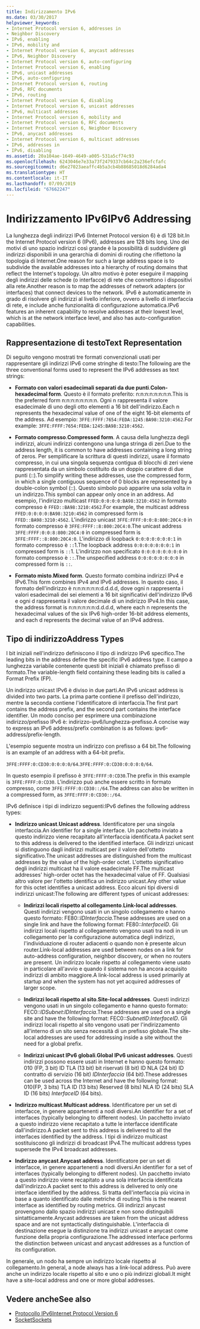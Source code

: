 ```yaml
---
title: Indirizzamento IPv6
ms.date: 03/30/2017
helpviewer_keywords:
- Internet Protocol version 6, addresses in
- Neighbor Discovery
- IPv6, enabling
- IPv6, mobility and
- Internet Protocol version 6, anycast addresses
- IPv6, Neighbor Discovery
- Internet Protocol version 6, auto-configuring
- Internet Protocol version 6, enabling
- IPv6, unicast addresses
- IPv6, auto-configuring
- Internet Protocol version 6, routing
- IPv6, RFC documents
- IPv6, routing
- Internet Protocol version 6, disabling
- Internet Protocol version 6, unicast addresses
- IPv6, multicast addresses
- Internet Protocol version 6, mobility and
- Internet Protocol version 6, RFC documents
- Internet Protocol version 6, Neighbor Discovery
- IPv6, anycast addresses
- Internet Protocol version 6, multicast addresses
- IPv6, addresses in
- IPv6, disabling
ms.assetid: 20a104ae-1649-4649-a005-531a5cf74c93
ms.openlocfilehash: 6243046e7e33a73f2479337cb64c2a236efcfafc
ms.sourcegitcommit: d6e27023aeaffc4b5a3cb4b88685018d6284ada4
ms.translationtype: HT
ms.contentlocale: it-IT
ms.lasthandoff: 07/09/2019
ms.locfileid: "67662247"
---
```

# <a name="ipv6-addressing"></a><span data-ttu-id="b59f0-102">Indirizzamento IPv6</span><span class="sxs-lookup"><span data-stu-id="b59f0-102">IPv6 Addressing</span></span>

<span data-ttu-id="b59f0-103">La lunghezza degli indirizzi IPv6 (Internet Protocol version 6) è di 128 bit.</span><span class="sxs-lookup"><span data-stu-id="b59f0-103">In the Internet Protocol version 6 (IPv6), addresses are 128 bits long.</span></span> <span data-ttu-id="b59f0-104">Uno dei motivi di uno spazio indirizzi così grande è la possibilità di suddividere gli indirizzi disponibili in una gerarchia di domini di routing che riflettono la topologia di Internet.</span><span class="sxs-lookup"><span data-stu-id="b59f0-104">One reason for such a large address space is to subdivide the available addresses into a hierarchy of routing domains that reflect the Internet's topology.</span></span> <span data-ttu-id="b59f0-105">Un altro motivo è poter eseguire il mapping degli indirizzi delle schede (o interfacce) di rete che connettono i dispositivi alla rete.</span><span class="sxs-lookup"><span data-stu-id="b59f0-105">Another reason is to map the addresses of network adapters (or interfaces) that connect devices to the network.</span></span> <span data-ttu-id="b59f0-106">IPv6 è automaticamente in grado di risolvere gli indirizzi al livello inferiore, ovvero a livello di interfaccia di rete, e include anche funzionalità di configurazione automatica.</span><span class="sxs-lookup"><span data-stu-id="b59f0-106">IPv6 features an inherent capability to resolve addresses at their lowest level, which is at the network interface level, and also has auto-configuration capabilities.</span></span>

## <a name="text-representation"></a><span data-ttu-id="b59f0-107">Rappresentazione di testo</span><span class="sxs-lookup"><span data-stu-id="b59f0-107">Text Representation</span></span>

<span data-ttu-id="b59f0-108">Di seguito vengono mostrati tre formati convenzionali usati per rappresentare gli indirizzi IPv6 come stringhe di testo:</span><span class="sxs-lookup"><span data-stu-id="b59f0-108">The following are the three conventional forms used to represent the IPv6 addresses as text strings:</span></span>

- <span data-ttu-id="b59f0-109">**Formato con valori esadecimali separati da due punti**.</span><span class="sxs-lookup"><span data-stu-id="b59f0-109">**Colon-hexadecimal form**.</span></span> <span data-ttu-id="b59f0-110">Questo è il formato preferito: n:n:n:n:n:n:n:n.</span><span class="sxs-lookup"><span data-stu-id="b59f0-110">This is the preferred form n:n:n:n:n:n:n:n.</span></span> <span data-ttu-id="b59f0-111">Ogni n rappresenta il valore esadecimale di uno degli otto elementi a 16 bit dell'indirizzo.</span><span class="sxs-lookup"><span data-stu-id="b59f0-111">Each n represents the hexadecimal value of one of the eight 16-bit elements of the address.</span></span> <span data-ttu-id="b59f0-112">Ad esempio: `3FFE:FFFF:7654:FEDA:1245:BA98:3210:4562`.</span><span class="sxs-lookup"><span data-stu-id="b59f0-112">For example: `3FFE:FFFF:7654:FEDA:1245:BA98:3210:4562`.</span></span>

- <span data-ttu-id="b59f0-113">**Formato compresso**.</span><span class="sxs-lookup"><span data-stu-id="b59f0-113">**Compressed form**.</span></span> <span data-ttu-id="b59f0-114">A causa della lunghezza degli indirizzi, alcuni indirizzi contengono una lunga stringa di zeri.</span><span class="sxs-lookup"><span data-stu-id="b59f0-114">Due to the address length, it is common to have addresses containing a long string of zeros.</span></span> <span data-ttu-id="b59f0-115">Per semplificare la scrittura di questi indirizzi, usare il formato compresso, in cui una singola sequenza contigua di blocchi di zeri viene rappresentata da un simbolo costituito da un doppio carattere di due punti (::).</span><span class="sxs-lookup"><span data-stu-id="b59f0-115">To simplify writing these addresses, use the compressed form, in which a single contiguous sequence of 0 blocks are represented by a double-colon symbol (::).</span></span> <span data-ttu-id="b59f0-116">Questo simbolo può apparire una sola volta in un indirizzo.</span><span class="sxs-lookup"><span data-stu-id="b59f0-116">This symbol can appear only once in an address.</span></span> <span data-ttu-id="b59f0-117">Ad esempio, l'indirizzo multicast `FFED:0:0:0:0:BA98:3210:4562` in formato compresso è `FFED::BA98:3210:4562`.</span><span class="sxs-lookup"><span data-stu-id="b59f0-117">For example, the multicast address `FFED:0:0:0:0:BA98:3210:4562` in compressed form is `FFED::BA98:3210:4562`.</span></span> <span data-ttu-id="b59f0-118">L'indirizzo unicast `3FFE:FFFF:0:0:8:800:20C4:0` in formato compresso è `3FFE:FFFF::8:800:20C4:0`.</span><span class="sxs-lookup"><span data-stu-id="b59f0-118">The unicast address `3FFE:FFFF:0:0:8:800:20C4:0` in compressed form is `3FFE:FFFF::8:800:20C4:0`.</span></span> <span data-ttu-id="b59f0-119">L'indirizzo di loopback `0:0:0:0:0:0:0:1` in formato compresso è `::`1.</span><span class="sxs-lookup"><span data-stu-id="b59f0-119">The loopback address `0:0:0:0:0:0:0:1` in compressed form is `::`1.</span></span> <span data-ttu-id="b59f0-120">L'indirizzo non specificato `0:0:0:0:0:0:0:0` in formato compresso è `::`.</span><span class="sxs-lookup"><span data-stu-id="b59f0-120">The unspecified address `0:0:0:0:0:0:0:0` in compressed form is `::`.</span></span>

- <span data-ttu-id="b59f0-121">**Formato misto**.</span><span class="sxs-lookup"><span data-stu-id="b59f0-121">**Mixed form**.</span></span> <span data-ttu-id="b59f0-122">Questo formato combina indirizzi IPv4 e IPv6.</span><span class="sxs-lookup"><span data-stu-id="b59f0-122">This form combines IPv4 and IPv6 addresses.</span></span> <span data-ttu-id="b59f0-123">In questo caso, il formato dell'indirizzo è n:n:n:n:n:n:d.d.d.d, dove ogni n rappresenta i valori esadecimali dei sei elementi a 16 bit significativi dell'indirizzo IPv6 e ogni d rappresenta il valore decimale di un indirizzo IPv4.</span><span class="sxs-lookup"><span data-stu-id="b59f0-123">In this case, the address format is n:n:n:n:n:n:d.d.d.d, where each n represents the hexadecimal values of the six IPv6 high-order 16-bit address elements, and each d represents the decimal value of an IPv4 address.</span></span>

## <a name="address-types"></a><span data-ttu-id="b59f0-124">Tipo di indirizzo</span><span class="sxs-lookup"><span data-stu-id="b59f0-124">Address Types</span></span>

<span data-ttu-id="b59f0-125">I bit iniziali nell'indirizzo definiscono il tipo di indirizzo IPv6 specifico.</span><span class="sxs-lookup"><span data-stu-id="b59f0-125">The leading bits in the address define the specific IPv6 address type.</span></span> <span data-ttu-id="b59f0-126">Il campo a lunghezza variabile contenente questi bit iniziali è chiamato prefisso di formato.</span><span class="sxs-lookup"><span data-stu-id="b59f0-126">The variable-length field containing these leading bits is called a Format Prefix (FP).</span></span>

<span data-ttu-id="b59f0-127">Un indirizzo unicast IPv6 è diviso in due parti.</span><span class="sxs-lookup"><span data-stu-id="b59f0-127">An IPv6 unicast address is divided into two parts.</span></span> <span data-ttu-id="b59f0-128">La prima parte contiene il prefisso dell'indirizzo, mentre la seconda contiene l'identificatore di interfaccia.</span><span class="sxs-lookup"><span data-stu-id="b59f0-128">The first part contains the address prefix, and the second part contains the interface identifier.</span></span> <span data-ttu-id="b59f0-129">Un modo conciso per esprimere una combinazione indirizzo/prefisso IPv6 è: indirizzo-ipv6/lunghezza-prefisso.</span><span class="sxs-lookup"><span data-stu-id="b59f0-129">A concise way to express an IPv6 address/prefix combination is as follows: ipv6-address/prefix-length.</span></span>

<span data-ttu-id="b59f0-130">L'esempio seguente mostra un indirizzo con prefisso a 64 bit.</span><span class="sxs-lookup"><span data-stu-id="b59f0-130">The following is an example of an address with a 64-bit prefix.</span></span>

<span data-ttu-id="b59f0-131">`3FFE:FFFF:0:CD30:0:0:0:0/64`.</span><span class="sxs-lookup"><span data-stu-id="b59f0-131">`3FFE:FFFF:0:CD30:0:0:0:0/64`.</span></span>

<span data-ttu-id="b59f0-132">In questo esempio il prefisso è `3FFE:FFFF:0:CD30`.</span><span class="sxs-lookup"><span data-stu-id="b59f0-132">The prefix in this example is `3FFE:FFFF:0:CD30`.</span></span> <span data-ttu-id="b59f0-133">L'indirizzo può anche essere scritto in formato compresso, come `3FFE:FFFF:0:CD30::/64`.</span><span class="sxs-lookup"><span data-stu-id="b59f0-133">The address can also be written in a compressed form, as `3FFE:FFFF:0:CD30::/64`.</span></span>

<span data-ttu-id="b59f0-134">IPv6 definisce i tipi di indirizzo seguenti:</span><span class="sxs-lookup"><span data-stu-id="b59f0-134">IPv6 defines the following address types:</span></span>

- <span data-ttu-id="b59f0-135">**Indirizzo unicast**.</span><span class="sxs-lookup"><span data-stu-id="b59f0-135">**Unicast address**.</span></span> <span data-ttu-id="b59f0-136">Identificatore per una singola interfaccia.</span><span class="sxs-lookup"><span data-stu-id="b59f0-136">An identifier for a single interface.</span></span> <span data-ttu-id="b59f0-137">Un pacchetto inviato a questo indirizzo viene recapitato all'interfaccia identificata.</span><span class="sxs-lookup"><span data-stu-id="b59f0-137">A packet sent to this address is delivered to the identified interface.</span></span> <span data-ttu-id="b59f0-138">Gli indirizzi unicast si distinguono dagli indirizzi multicast per il valore dell'ottetto significativo.</span><span class="sxs-lookup"><span data-stu-id="b59f0-138">The unicast addresses are distinguished from the multicast addresses by the value of the high-order octet.</span></span> <span data-ttu-id="b59f0-139">L'ottetto significativo degli indirizzi multicast ha il valore esadecimale FF.</span><span class="sxs-lookup"><span data-stu-id="b59f0-139">The multicast addresses' high-order octet has the hexadecimal value of FF.</span></span> <span data-ttu-id="b59f0-140">Qualsiasi altro valore per l'ottetto identifica un indirizzo unicast.</span><span class="sxs-lookup"><span data-stu-id="b59f0-140">Any other value for this octet identifies a unicast address.</span></span> <span data-ttu-id="b59f0-141">Ecco alcuni tipi diversi di indirizzi unicast:</span><span class="sxs-lookup"><span data-stu-id="b59f0-141">The following are different types of unicast addresses:</span></span>

  - <span data-ttu-id="b59f0-142">**Indirizzi locali rispetto al collegamento**.</span><span class="sxs-lookup"><span data-stu-id="b59f0-142">**Link-local addresses**.</span></span> <span data-ttu-id="b59f0-143">Questi indirizzi vengono usati in un singolo collegamento e hanno questo formato: FE80::*IDInterfaccia*.</span><span class="sxs-lookup"><span data-stu-id="b59f0-143">These addresses are used on a single link and have the following format: FE80::*InterfaceID*.</span></span> <span data-ttu-id="b59f0-144">Gli indirizzi locali rispetto al collegamento vengono usati tra nodi in un collegamento per la configurazione automatica degli indirizzi, l'individuazione di router adiacenti o quando non è presente alcun router.</span><span class="sxs-lookup"><span data-stu-id="b59f0-144">Link-local addresses are used between nodes on a link for auto-address configuration, neighbor discovery, or when no routers are present.</span></span> <span data-ttu-id="b59f0-145">Un indirizzo locale rispetto al collegamento viene usato in particolare all'avvio e quando il sistema non ha ancora acquisito indirizzi di ambito maggiore.</span><span class="sxs-lookup"><span data-stu-id="b59f0-145">A link-local address is used primarily at startup and when the system has not yet acquired addresses of larger scope.</span></span>

  - <span data-ttu-id="b59f0-146">**Indirizzi locali rispetto al sito**.</span><span class="sxs-lookup"><span data-stu-id="b59f0-146">**Site-local addresses**.</span></span> <span data-ttu-id="b59f0-147">Questi indirizzi vengono usati in un singolo collegamento e hanno questo formato: FEC0::*IDSubnet*:*IDInterfaccia*.</span><span class="sxs-lookup"><span data-stu-id="b59f0-147">These addresses are used on a single site and have the following format: FEC0::*SubnetID*:*InterfaceID*.</span></span> <span data-ttu-id="b59f0-148">Gli indirizzi locali rispetto al sito vengono usati per l'indirizzamento all'interno di un sito senza necessità di un prefisso globale.</span><span class="sxs-lookup"><span data-stu-id="b59f0-148">The site-local addresses are used for addressing inside a site without the need for a global prefix.</span></span>

  - <span data-ttu-id="b59f0-149">**Indirizzi unicast IPv6 globali**.</span><span class="sxs-lookup"><span data-stu-id="b59f0-149">**Global IPv6 unicast addresses**.</span></span> <span data-ttu-id="b59f0-150">Questi indirizzi possono essere usati in Internet e hanno questo formato: 010 (FP, 3 bit) ID TLA (13 bit) bit riservati (8 bit) ID NLA (24 bit) ID contratto di servizio (16 bit) *IDInterfaccia* (64 bit).</span><span class="sxs-lookup"><span data-stu-id="b59f0-150">These addresses can be used across the Internet and have the following format: 010(FP, 3 bits) TLA ID (13 bits) Reserved (8 bits) NLA ID (24 bits) SLA ID (16 bits) *InterfaceID* (64 bits).</span></span>

- <span data-ttu-id="b59f0-151">**Indirizzo multicast**.</span><span class="sxs-lookup"><span data-stu-id="b59f0-151">**Multicast address**.</span></span> <span data-ttu-id="b59f0-152">Identificatore per un set di interfacce, in genere appartenenti a nodi diversi.</span><span class="sxs-lookup"><span data-stu-id="b59f0-152">An identifier for a set of interfaces (typically belonging to different nodes).</span></span> <span data-ttu-id="b59f0-153">Un pacchetto inviato a questo indirizzo viene recapitato a tutte le interfacce identificate dall'indirizzo.</span><span class="sxs-lookup"><span data-stu-id="b59f0-153">A packet sent to this address is delivered to all the interfaces identified by the address.</span></span> <span data-ttu-id="b59f0-154">I tipi di indirizzo multicast sostituiscono gli indirizzi di broadcast IPv4.</span><span class="sxs-lookup"><span data-stu-id="b59f0-154">The multicast address types supersede the IPv4 broadcast addresses.</span></span>

- <span data-ttu-id="b59f0-155">**Indirizzo anycast**.</span><span class="sxs-lookup"><span data-stu-id="b59f0-155">**Anycast address**.</span></span> <span data-ttu-id="b59f0-156">Identificatore per un set di interfacce, in genere appartenenti a nodi diversi.</span><span class="sxs-lookup"><span data-stu-id="b59f0-156">An identifier for a set of interfaces (typically belonging to different nodes).</span></span> <span data-ttu-id="b59f0-157">Un pacchetto inviato a questo indirizzo viene recapitato a una sola interfaccia identificata dall'indirizzo.</span><span class="sxs-lookup"><span data-stu-id="b59f0-157">A packet sent to this address is delivered to only one interface identified by the address.</span></span> <span data-ttu-id="b59f0-158">Si tratta dell'interfaccia più vicina in base a quanto identificato dalle metriche di routing.</span><span class="sxs-lookup"><span data-stu-id="b59f0-158">This is the nearest interface as identified by routing metrics.</span></span> <span data-ttu-id="b59f0-159">Gli indirizzi anycast provengono dallo spazio indirizzi unicast e non sono distinguibili sintatticamente.</span><span class="sxs-lookup"><span data-stu-id="b59f0-159">Anycast addresses are taken from the unicast address space and are not syntactically distinguishable.</span></span> <span data-ttu-id="b59f0-160">L'interfaccia di destinazione esegue la distinzione tra indirizzi unicast e anycast come funzione della propria configurazione.</span><span class="sxs-lookup"><span data-stu-id="b59f0-160">The addressed interface performs the distinction between unicast and anycast addresses as a function of its configuration.</span></span>

<span data-ttu-id="b59f0-161">In generale, un nodo ha sempre un indirizzo locale rispetto al collegamento.</span><span class="sxs-lookup"><span data-stu-id="b59f0-161">In general, a node always has a link-local address.</span></span> <span data-ttu-id="b59f0-162">Può avere anche un indirizzo locale rispetto al sito e uno o più indirizzi globali.</span><span class="sxs-lookup"><span data-stu-id="b59f0-162">It might have a site-local address and one or more global addresses.</span></span>

## <a name="see-also"></a><span data-ttu-id="b59f0-163">Vedere anche</span><span class="sxs-lookup"><span data-stu-id="b59f0-163">See also</span></span>

- [<span data-ttu-id="b59f0-164">Protocollo IPv6</span><span class="sxs-lookup"><span data-stu-id="b59f0-164">Internet Protocol Version 6</span></span>](../../../docs/framework/network-programming/internet-protocol-version-6.md)
- [<span data-ttu-id="b59f0-165">Socket</span><span class="sxs-lookup"><span data-stu-id="b59f0-165">Sockets</span></span>](../../../docs/framework/network-programming/sockets.md)
